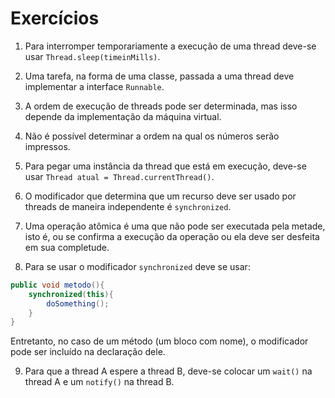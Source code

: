 # Exercícios

1. Para interromper temporariamente a execução de uma thread deve-se
usar `Thread.sleep(timeinMills)`.

2. Uma tarefa, na forma de uma classe, passada a uma thread deve implementar 
   a interface `Runnable`.

3. A ordem de execução de threads pode ser determinada, mas isso depende da 
   implementação da máquina virtual.
   
4. Não é possível determinar a ordem na qual os números serão impressos.

5. Para pegar uma instância da thread que está em execução, deve-se usar
`Thread atual = Thread.currentThread()`.
   
6. O modificador que determina que um recurso deve ser usado por threads de 
   maneira independente é `synchronized`.

7. Uma operação atômica é uma que não pode ser executada pela metade,
   isto é, ou se confirma a execução da operação ou ela deve ser desfeita
   em sua completude.

8. Para se usar o modificador `synchronized` deve se usar:
```java
public void metodo(){
    synchronized(this){
        doSomething();
    }
}
```
Entretanto, no caso de um método (um bloco com nome), o modificador pode ser 
incluído na declaração dele. 

9. Para que a thread A espere a thread B, deve-se colocar um `wait()` 
   na thread A e um `notify()` na thread B.